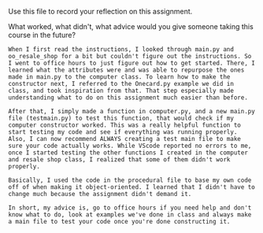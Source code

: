Use this file to record your reflection on this assignment. 

What worked, what didn't, what advice would you give someone taking this course in the future?
    
    When I first read the instructions, I looked through main.py and oo_resale_shop for a bit but couldn't figure out the instructions. So I went to office hours to just figure out how to get started. There, I learned what the attributes were and was able to repurpose the ones made in main.py to the computer class. To learn how to make the constructor next, I referred to the Onecard.py example we did in class, and took inspiration from that. That step especially made understanding what to do on this assignment much easier than before. 

    After that, I simply made a function in computer.py, and a new main.py file (testmain.py) to test this function, that would check if my computer constructor worked. This was a really helpful function to start testing my code and see if everything was running properly. Also, I can now recommend ALWAYS creating a test main file to make sure your code actually works. While VScode reported no errors to me, once I started testing the other functions I created in the computer and resale shop class, I realized that some of them didn't work properly. 

    Basically, I used the code in the procedural file to base my own code off of when making it object-oriented. I learned that I didn't have to change much because the assignment didn't demand it. 

    In short, my advice is, go to office hours if you need help and don't know what to do, look at examples we've done in class and always make a main file to test your code once you're done constructing it. 